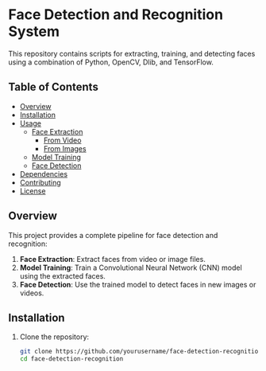 # Face Detection and Recognition System

This repository contains scripts for extracting, training, and detecting faces using a combination of Python, OpenCV, Dlib, and TensorFlow.

## Table of Contents

- [Overview](#overview)
- [Installation](#installation)
- [Usage](#usage)
  - [Face Extraction](#face-extraction)
    - [From Video](#from-video)
    - [From Images](#from-images)
  - [Model Training](#model-training)
  - [Face Detection](#face-detection)
- [Dependencies](#dependencies)
- [Contributing](#contributing)
- [License](#license)

## Overview

This project provides a complete pipeline for face detection and recognition:
1. **Face Extraction**: Extract faces from video or image files.
2. **Model Training**: Train a Convolutional Neural Network (CNN) model using the extracted faces.
3. **Face Detection**: Use the trained model to detect faces in new images or videos.

## Installation

1. Clone the repository:

   ```bash
   git clone https://github.com/yourusername/face-detection-recognition.git
   cd face-detection-recognition
